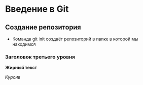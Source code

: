 # Введение в Git    
## Создание репозитория
* Командa git init создаёт репозиторий в папке в которой мы находимся
### Заголовок третьего уровня
**Жирный текст**

*Курсив*